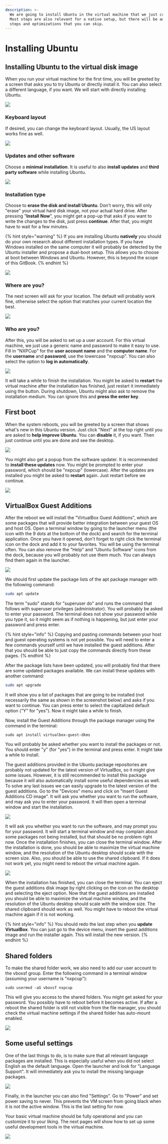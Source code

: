```yaml
---
description: >-
  We are going to install Ubuntu in the virtual machine that we just created.
  Most steps are also relevant for a native setup, but there will be additional
  steps and optimizations that you can skip.
---
```


# Installing Ubuntu

## Installing Ubuntu to the virtual disk image <a href="#installing-ubuntu-to-the-virtual-disk-image" id="installing-ubuntu-to-the-virtual-disk-image"></a>

When you run your virtual machine for the first time, you will be greeted by a screen that asks you to try Ubuntu or directly install it. You can also select a different language, if you want. We will start with directly installing Ubuntu.

![](../../../.gitbook/assets/15\_vm\_ubuntu\_welcome.png)

### Keyboard layout <a href="#keyboard-layout" id="keyboard-layout"></a>

If desired, you can change the keyboard layout. Usually, the US layout works fine as well.

![](../../../.gitbook/assets/16\_vm\_ubuntu\_keyboard.png)

### Updates and other software <a href="#updates-and-other-software" id="updates-and-other-software"></a>

Choose a **minimal installation**. It is useful to also **install updates** and **third party software** while installing Ubuntu.

![](../../../.gitbook/assets/17\_vm\_ubuntu\_updates.png)

### Installation type <a href="#installation-type" id="installation-type"></a>

Choose to **erase the disk and install Ubuntu**. Don't worry, this will only "erase" your virtual hard disk image, not your actual hard drive. After pressing "**Install Now**", you might get a pop-up that asks if you want to write the changes to the disk, just press **continue**. After that, you might have to wait for a few minutes.

{% hint style="warning" %}
If you are installing Ubuntu **natively** you should do your own research about different installation types. If you have Windows installed on the same computer it will probably be detected by the Ubuntu installer and propose a dual-boot setup. This allows you to choose at boot between Windows and Ubuntu. However, this is beyond the scope of this GitBook.
{% endhint %}

![](../../../.gitbook/assets/18\_vm\_ubuntu\_installationtype.png)

### Where are you? <a href="#where-are-you" id="where-are-you"></a>

The next screen will ask for your location. The default will probably work fine, otherwise select the option that matches your current location the best.

![](../../../.gitbook/assets/19\_vm\_ubuntu\_location.png)

### Who are you? <a href="#who-are-you" id="who-are-you"></a>

After this, you will be asked to set up a user account. For this virtual machine, we just use a generic name and password to make it easy to use. Fill in "NXPCup" for the **user account name** and the **computer name**. For the **username** and **password**, use the lowercase "nxpcup". You can also select the option to **log in automatically**.

![](../../../.gitbook/assets/20\_vm\_ubuntu\_user.png)

It will take a while to finish the installation. You might be asked to **restart** the virtual machine after the installation has finished, just restart it immediately using the button. During shutdown, Ubuntu might also ask to remove the installation medium. You can ignore this and **press the enter key**.

## First boot <a href="#first-boot" id="first-boot"></a>

When the system reboots, you will be greeted by a screen that shows what's new in this Ubuntu version. Just click "Next" at the top right until you are asked to **help improve Ubuntu**. You can **disable** it, if you want. Then just continue until you are done and see the desktop.

![](../../../.gitbook/assets/21\_vm\_ubuntu\_help.png)

You might also get a popup from the software updater. It is recommended to **install these updates** now. You might be prompted to enter your password, which should be "nxpcup" (lowercase). After the updates are installed you might be asked to **restart** again. Just restart before we continue.

![](<../../../.gitbook/assets/22\_vm\_ubuntu\_updates (1).png>)

## VirtualBox Guest Additions <a href="#virtualbox-guest-additions" id="virtualbox-guest-additions"></a>

After the reboot we will install the "VirtualBox Guest Additions", which are some packages that will provide better integration between your guest OS and host OS. Open a terminal window by going to the launcher menu (the icon with the 9 dots at the bottom of the dock) and search for the terminal application. Once you have it opened, don't forget to right click the terminal icon on the dock and add it to your favorites. You will be using the terminal often. You can also remove the "Help" and "Ubuntu Software" icons from the dock, because you will probably not use them much. You can always find them again in the launcher.

![](../../../.gitbook/assets/23\_vm\_ubuntu\_terminal.png)



We should first update the package lists of the apt package manager with the following command:

```bash
sudo apt update
```

The term "sudo" stands for "superuser do" and runs the command that follows with superuser privileges (administrator). You will probably be asked to enter your password. The terminal does not show your password while you type it, so it might seem as if nothing is happening, but just enter your password and press enter.

{% hint style="info" %}
Copying and pasting commands between your host and guest operating systems is not yet possible. You will need to enter a few commands yourself until we have installed the guest additions. After that you should be able to just copy the commands directly from these pages.
{% endhint %}

After the package lists have been updated, you will probably find that there are some updated packages available. We can install these updates with another command:

```bash
sudo apt upgrade
```

It will show you a list of packages that are going to be installed (not necessarily the same as shown in the screenshot below) and asks if you want to continue. You can press enter to select the capitalized default option ("Y" for "yes"). Now it might take a while to finish.

Now, install the Guest Additions through the package manager using the command in the terminal:

```
sudo apt install virtualbox-guest-dkms
```

You will probably be asked whether you want to install the packages or not. You should enter "y" (for "yes") in the terminal and press enter. It might take a while to install.

The guest additions provided in the Ubuntu package repositories are probably not updated for the latest version of VirtualBox, so it might give some issues. However, it is still recommended to install this package because it will also automatically install some useful dependencies as well. To solve any last issues we can easily upgrade to the latest version of the guest additions. Go to the "Devices" menu and click on "Insert Guest Additions CD image". It will ask you whether you want to run the software, and may ask you to enter your password. It will then open a terminal window and start the installation.

![](../../../.gitbook/assets/24\_vm\_guest-additions.png)

It will ask you whether you want to run the software, and may prompt you for your password. It will start a terminal window and may complain about some packages not being installed, but that should be no problem right now. Once the installation finishes, you can close the terminal window. After the installation is done, you should be able to maximize the virtual machine window, and the resolution of the Ubuntu desktop should scale with the screen size. Also, you should be able to use the shared clipboard. If it does not work yet, you might need to reboot the virtual machine again.

![](../../../.gitbook/assets/25\_vm\_ubuntu\_vbox\_gas.png)

When the installation has finished, you can close the terminal. You can eject the guest additions disk image by right clicking on the icon on the desktop and selecting the eject option. Now that the guest additions are installed you should be able to maximize the virtual machine window, and the resolution of the Ubuntu desktop should scale with the window size. The shared clipboard should work as well. You might have to reboot the virtual machine again if it is not working.

{% hint style="info" %}
You should redo the last step when you **update VirtualBox**. You can just go to the device menu, insert the guest additions image and run the installer again. This will install the new version.
{% endhint %}

## Shared folders <a href="#shared-folders" id="shared-folders"></a>

To make the shared folder work, we also need to add our user account to the vboxsf group. Enter the following command in a terminal window (assuming your username is "nxpcup"):

```
sudo usermod -aG vboxsf nxpcup
```

This will give you access to the shared folders. You might get asked for your password. You possibly have to reboot before it becomes active. If after a reboot the shared folder is still not visible from the file manager, you should check the virtual machine settings if the shared folder has auto-mount enabled.

![](<../../../.gitbook/assets/26\_vm\_ubunuto\_usermod (1) (1).png>)

## Some useful settings <a href="#some-useful-settings" id="some-useful-settings"></a>

One of the last things to do, is to make sure that all relevant language packages are installed. This is especially useful when you did not select English as the default language. Open the launcher and look for "Language Support". It will immediately ask you to install the missing language packages.

![](https://blobscdn.gitbook.com/v0/b/gitbook-28427.appspot.com/o/assets%2F-L9GLtb-Tz\_XaKbQu-Al%2F-LXx7OjJkAsMD2\_QfvYZ%2F-LXxEmsIhBfO6tzuLzTB%2Fimage.png?alt=media\&token=15be01ae-2dd1-49af-ac17-6ea1974ff089)

Finally, in the launcher you can also find "Settings". Go to "Power" and set power saving to never. This prevents the VM screen from going black when it is not the active window. This is the last setting for now.

Your basic virtual machine should be fully operational and you can customize it to your liking. The next pages will show how to set up some useful development tools in the virtual machine.[\
](https://nxp.gitbook.io/hovergames/developerguide/tools/virtual-machine)

![](../../../.gitbook/assets/28\_vm\_ubuntu\_power.png)
